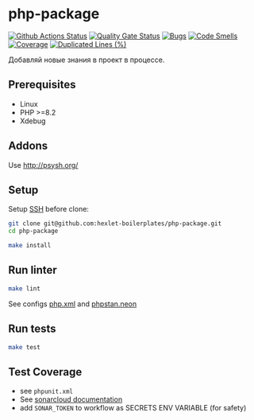 # php-package

[![Github Actions Status](https://github.com/hexlet-boilerplates/php-package/workflows/PHP%20CI/badge.svg)](https://github.com/hexlet-boilerplates/php-package/actions)
[![Quality Gate Status](https://sonarcloud.io/api/project_badges/measure?project=hexlet-boilerplates_php-package&metric=alert_status)](https://sonarcloud.io/summary/new_code?id=hexlet-boilerplates_php-package)
[![Bugs](https://sonarcloud.io/api/project_badges/measure?project=hexlet-boilerplates_php-package&metric=bugs)](https://sonarcloud.io/summary/new_code?id=hexlet-boilerplates_php-package)
[![Code Smells](https://sonarcloud.io/api/project_badges/measure?project=hexlet-boilerplates_php-package&metric=code_smells)](https://sonarcloud.io/summary/new_code?id=hexlet-boilerplates_php-package)
[![Coverage](https://sonarcloud.io/api/project_badges/measure?project=hexlet-boilerplates_php-package&metric=coverage)](https://sonarcloud.io/summary/new_code?id=hexlet-boilerplates_php-package)
[![Duplicated Lines (%)](https://sonarcloud.io/api/project_badges/measure?project=hexlet-boilerplates_php-package&metric=duplicated_lines_density)](https://sonarcloud.io/summary/new_code?id=hexlet-boilerplates_php-package)

Добавляй новые знания в проект в процессе.

## Prerequisites

* Linux
* PHP >=8.2
* Xdebug

## Addons

Use <http://psysh.org/>

## Setup

Setup [SSH](https://docs.github.com/en/authentication/connecting-to-github-with-ssh) before clone:

```bash
git clone git@github.com:hexlet-boilerplates/php-package.git
cd php-package

make install
```

## Run linter

```sh
make lint
```

See configs [php.xml](./phpcs.xml) and [phpstan.neon](./phpstan.neon)

## Run tests

```sh
make test
```

## Test Coverage

* see `phpunit.xml`
* See [sonarcloud documentation](https://docs.sonarsource.com/sonarqube-cloud/enriching/test-coverage/php-test-coverage/)
* add `SONAR_TOKEN` to workflow as SECRETS ENV VARIABLE (for safety)
